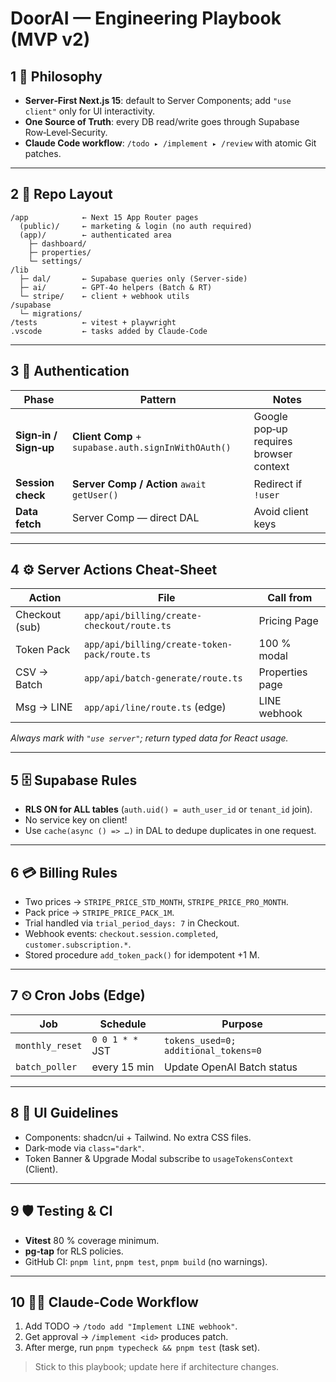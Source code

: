 # DoorAI — Engineering Playbook (MVP v2)

## 1 🌟 Philosophy

* **Server‑First Next.js 15**: default to Server Components; add `"use client"` only for UI interactivity.
* **One Source of Truth**: every DB read/write goes through Supabase Row‑Level‑Security.
* **Claude Code workflow**: `/todo ▸ /implement ▸ /review` with atomic Git patches.

---

## 2 📁 Repo Layout

```text
/app            ← Next 15 App Router pages
  (public)/     ← marketing & login (no auth required)
  (app)/        ← authenticated area
    ├─ dashboard/
    ├─ properties/
    └─ settings/
/lib
  ├─ dal/       ← Supabase queries only (Server‑side)
  ├─ ai/        ← GPT‑4o helpers (Batch & RT)
  └─ stripe/    ← client + webhook utils
/supabase
  └─ migrations/
/tests          ← vitest + playwright
.vscode         ← tasks added by Claude‑Code
```

---

## 3 🔑 Authentication

| Phase                 | Pattern                                             | Notes                                  |
| --------------------- | --------------------------------------------------- | -------------------------------------- |
| **Sign‑in / Sign‑up** | **Client Comp** + `supabase.auth.signInWithOAuth()` | Google pop‑up requires browser context |
| **Session check**     | **Server Comp / Action** `await getUser()`          | Redirect if `!user`                    |
| **Data fetch**        | Server Comp — direct DAL                            | Avoid client keys                      |

---

## 4 ⚙️ Server Actions Cheat‑Sheet

| Action         | File                                         | Call from       |
| -------------- | -------------------------------------------- | --------------- |
| Checkout (sub) | `app/api/billing/create-checkout/route.ts`   | Pricing Page    |
| Token Pack     | `app/api/billing/create-token-pack/route.ts` | 100 % modal     |
| CSV → Batch    | `app/api/batch-generate/route.ts`            | Properties page |
| Msg → LINE     | `app/api/line/route.ts` (edge)               | LINE webhook    |

*Always mark with `"use server"`; return typed data for React usage.*

---

## 5 🗄 Supabase Rules

* **RLS ON for ALL tables** (`auth.uid() = auth_user_id` or `tenant_id` join).
* No service key on client!
* Use `cache(async () => …)` in DAL to dedupe duplicates in one request.

---

## 6 💳 Billing Rules

* Two prices → `STRIPE_PRICE_STD_MONTH`, `STRIPE_PRICE_PRO_MONTH`.
* Pack price → `STRIPE_PRICE_PACK_1M`.
* Trial handled via `trial_period_days: 7` in Checkout.
* Webhook events: `checkout.session.completed`, `customer.subscription.*`.
* Stored procedure `add_token_pack()` for idempotent +1 M.

---

## 7 ⏲ Cron Jobs (Edge)

| Job             | Schedule        | Purpose                              |
| --------------- | --------------- | ------------------------------------ |
| `monthly_reset` | `0 0 1 * *` JST | `tokens_used=0; additional_tokens=0` |
| `batch_poller`  | every 15 min    | Update OpenAI Batch status           |

---

## 8 📐 UI Guidelines

* Components: shadcn/ui + Tailwind. No extra CSS files.
* Dark‑mode via `class="dark"`.
* Token Banner & Upgrade Modal subscribe to `usageTokensContext` (Client).

---

## 9 🛡️ Testing & CI

* **Vitest** 80 % coverage minimum.
* **pg‑tap** for RLS policies.
* GitHub CI: `pnpm lint`, `pnpm test`, `pnpm build` (no warnings).

---

## 10 🧑‍💻 Claude‑Code Workflow

1. Add TODO  → `/todo add "Implement LINE webhook"`.
2. Get approval  → `/implement <id>` produces patch.
3. After merge, run `pnpm typecheck && pnpm test` (task set).

> Stick to this playbook; update here if architecture changes.